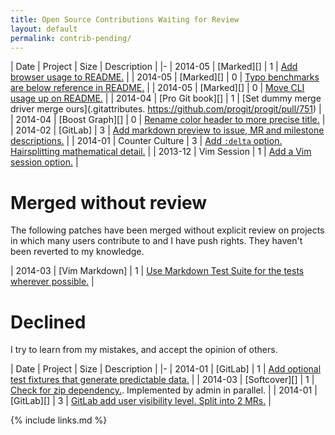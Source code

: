 ```yaml
---
title: Open Source Contributions Waiting for Review
layout: default
permalink: contrib-pending/
---
```


<!--
| 2014-06 | [][] |  | []() |
-->

| Date | Project | Size | Description |
|-
| 2014-05 | [Marked][] | 1 | [Add browser usage to README.](https://github.com/chjj/marked/pull/414) |
| 2014-05 | [Marked][] | 0 | [Typo benchmarks are below reference in README.](https://github.com/chjj/marked/pull/412) |
| 2014-05 | [Marked][] | 0 | [Move CLI usage up on README.](https://github.com/chjj/marked/pull/411) |
| 2014-04 | [Pro Git book][] | 1 | [Set dummy merge driver merge ours](.gitattributes. https://github.com/progit/progit/pull/751) |
| 2014-04 | [Boost Graph][] | 0 | [Rename color header to more precise title.](https://github.com/boostorg/graph/pull/7) |
| 2014-02 | [GitLab] | 3 | [Add markdown preview to issue, MR and milestone descriptions.](https://github.com/gitlabhq/gitlabhq/pull/6356) |
| 2014-01 | Counter Culture | 3 | [Add `:delta` option. Hairsplitting mathematical detail.](https://github.com/magnusvk/counter_culture/pull/43) |
| 2013-12 | Vim Session | 1 | [Add a Vim session option.](https://github.com/xolox/vim-session/pull/81) |

# Merged without review

The following patches have been merged without explicit review on projects in which many users contribute to and I have push rights. They haven't been reverted to my knowledge.

| 2014-03 | [Vim Markdown] | 1 | [Use Markdown Test Suite for the tests wherever possible.](https://github.com/plasticboy/vim-markdown/pull/69) |

# Declined

I try to learn from my mistakes, and accept the opinion of others.

| Date | Project | Size | Description |
|-
| 2014-01 | [GitLab] | 1 | [Add optional test fixtures that generate predictable data.](https://github.com/gitlabhq/gitlabhq/pull/5896) |
| 2014-03 | [Softcover][] | 1 | [Check for zip dependency.](https://github.com/softcover/softcover/pull/94). Implemented by admin in parallel. |
| 2014-01 | [GitLab][] | 3 | [GitLab add user visibility level. Split into 2 MRs.](https://github.com/gitlabhq/gitlabhq/pull/6028) |

{% include links.md %}
